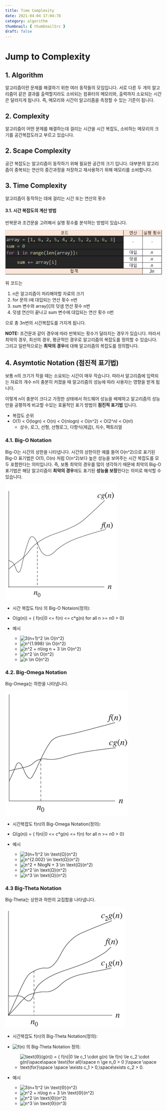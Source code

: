 ```yaml
---
title: Time Complexity
date: 2021-04-04 17:04:78
category: algorithm
thumbnail: { thumbnailSrc }
draft: false
---
```


# Jump to Complexity

## 1. Algorithm

알고리즘이란 문제를 해결하기 위한 여러 동작들의 모임입니다. 서로 다른 두 개의 알고리즘이 같은 결과를 출력할지라도 소비되는 컴퓨터의 메모리와, 출력까지 소요되는 시간은 달라지게 됩니다. 즉, 메모리와 시간이 알고리즘을 측정할 수 있는 기준이 됩니다.

## 2. Complexity

알고리즘이 어떤 문제를 해결하는데 걸리는 시간을 시간 복잡도, 소비하는 메모리의 크기를 공간복잡도라고 부르고 있습니다.

## 2. Scape Complexity

공간 복잡도는 알고리즘이 동작하기 위해 필요한 공간의 크기 입니다. 대부분의 알고리즘이 중복되는 연산의 중간과정을 저장하고 재사용하기 위해 메모리를 소비합니다.

## 3. Time Complexity

알고리즘이 동작하는 데에 걸리는 시간 또는 연산의 횟수

#### 3.1. 시간 복잡도의 계산 방법

반복문과 조건문을 고려해서 실행 횟수를 분석하는 방법이 있습니다.

<img src="./images/analize_time_complexity.png" alt="analize time complextity"/>

위 코드는

1. n은 알고리즘이 처리해야할 자료의 크기
2. for 문의 i에 대입되는 연산 횟수 n번
3. sum 변수와 array[i]의 덧샘 연산 횟수 n번
4. 덧샘 연산이 끝나고 sum 변수에 대입되는 연산 횟수 n번

으로 총 3n번의 시간복잡도를 가지게 됩니다.

**NOTE:** 조건문과 같이 경우에 따라 반복되는 횟수가 달라지는 경우가 있습니다. 따라서 최악의 경우, 최선의 경우, 평균적인 경우로 알고리즘의 복잡도를 정의할 수 있습니다. 그리고 일반적으로는 **최악의 경우**에 대해 알고리즘의 복잡도를 정의합니다.

## 4. Asymtotic Notation (점진적 표기법)

보통 n의 크기가 작을 때는 소요되는 시간이 매우 작습니다.
따라서 알고리즘에 입력되는 자료의 개수 n이 충분히 커졌을 때 알고리즘의 성능에 따라 사용자는 영향을 받게 됩니다.

이렇게 n이 충분이 크다고 가정한 상태에서 하드웨어 성능을 배제하고 알고리즘의 성능만을 공평하게 비교할 수있는 효율적인 표기 방법이 **점진적 표기법** 입니다.

- 복잡도 순위
- O(1) < O(logn) < O(n) < O(nlogn) < O(n^2) < O(2^n) < O(n!)
  - 상수, 로그, 선형, 선형로그, 다항식(제곱), 지수, 팩토리얼

### 4.1. Big-O Notation

Big-O는 시간의 상한을 나타냅니다. 시간의 상한이란 예를 들어 O(n^2)으로 표기된 Big-O 표기법은 O(1), O(n) 처럼 O(n^2)보다 높은 성능을 보여주는 시간 복잡도를 모두 포함한다는 의미입니다. 즉, 보통 최악의 경우를 많이 생각하기 때문에 최악의 Big-O 표기법은 해당 알고리즘이 **최악의 경우**에도 표기된 **성능을 보장**한다는 의미로 해석할 수 있습니다.

<img src="./images/Big-O-Graph.png" alt="Big-O-Graph"/>

- 시간 복잡도 f(n) 의 Big-O Notaion(정의):
- O(g(n)) = { f(n)|0 <= f(n) <= c\*g(n) for all n >= n0 > 0}

- 예시
  - ![3(n+1)^2 \in O(n^2)](<https://render.githubusercontent.com/render/math?math=3(n%2B1)%5E2%20%5Cin%20O(n%5E2)>)
  - ![n^{1.998} \in O(n^2)](<https://render.githubusercontent.com/render/math?math=n%5E%7B1.998%7D%20%5Cin%20O(n%5E2)>)
  - ![n^2 + n\log n + 3 \in O(n^2)](<https://render.githubusercontent.com/render/math?math=n%5E2%20%2B%20n%5Clog%20n%20%2B%203%20%5Cin%20O(n%5E2)>)
  - ![n^2 \in O(n^2)](<https://render.githubusercontent.com/render/math?math=n%5E2%20%5Cin%20O(n%5E2)>)
  - ![n \in O(n^2)](<https://render.githubusercontent.com/render/math?math=n%20%5Cin%20O(n%5E2)>)

### 4.2. Big-Omega Notation

Big-Omega는 하한을 나타냅니다.

<img src="./images/Big-Omega-Graph.png" alt="Big-O-Graph"/>

- 시간복잡도 f(n)의 Big-Omega Notation(정의):
- Ω(g(n)) = { f(n)|0 <= c\*g(n) <= f(n) for all n >= n0 > 0}

- 예시
  - ![3(n+1)^2 \in \text{Ω}(n^2)](<https://render.githubusercontent.com/render/math?math=3(n%2B1)%5E2%20%5Cin%20%5Ctext{Ω}(n%5E2)>)
  - ![n^{2.002} \in \text{Ω}(n^2)](<https://render.githubusercontent.com/render/math?math=n%5E%7B2.002%7D%20%5Cin%20%5Ctext{Ω}(n%5E2)>)
  - ![n^2 + NlogN + 3 \in \text{Ω}(n^2)](<https://render.githubusercontent.com/render/math?math=n%5E2%20%2B%20NlogN%20%2B%203%20%5Cin%20%5Ctext{Ω}(n%5E2)>)
  - ![n^2 \in \text{Ω}(n^2)](<https://render.githubusercontent.com/render/math?math=n%5E2%20%5Cin%20%5Ctext{Ω}(n%5E2)>)
  - ![n^3 \in \text{Ω}(n^2)](<https://render.githubusercontent.com/render/math?math=n%5E3%20%5Cin%20%5Ctext{Ω}(n%5E2)>)

### 4.3 Big-Theta Notation

Big-Theta는 상한과 하한의 교집합을 나타냅니다.

<img src="./images/Big-Theta-Graph.png" alt="Big-O-Graph"/>

- 시간복잡도 f(n)의 Big-Theta Notation(정의):

- ![f(n)](<https://render.githubusercontent.com/render/math?math=f(n)>) 의 Big-Theta Notation 정의:

  - ![\text{Θ}(g(n)) = { f(n)|0 \le c_1 \cdot g(n) \le f(n) \le c_2 \cdot g(n)\space\space \text{for all}\space n \ge n_0 > 0 }\space \space \text{for}\space \space \exists c_1 > 0,\space\exists c_2 > 0.](<https://render.githubusercontent.com/render/math?math=%5Ctext{Θ}(g(n))%20%3D%20%5C%7B%20f(n)%7C0%20%5Cle%20c_1%20%5Ccdot%20g(n)%20%5Cle%20f(n)%20%5Cle%20c_2%20%5Ccdot%20g(n)%5Cspace%5Cspace%20%5Ctext%7Bfor%20all%7D%5Cspace%20n%20%5Cge%20n_0%20%3E%200%20%5C%7D%5Cspace%20%5Cspace%20%5Ctext%7Bfor%7D%5Cspace%20%5Cspace%20%5Cexists%20c_1%20%3E%200%2C%5Cspace%5Cexists%20c_2%20%3E%200.>)

- 예시
  - ![3(n+1)^2 \in \text{Θ}(n^2)](<https://render.githubusercontent.com/render/math?math=3(n%2B1)%5E2%20%5Cin%20%5Ctext{Θ}(n%5E2)>)
  - ![n^2 + n\log n + 3 \in \text{Θ}(n^2)](<https://render.githubusercontent.com/render/math?math=n%5E2%20%2B%20n%5Clog%20n%20%2B%203%20%5Cin%20%5Ctext{Θ}(n%5E2)>)
  - ![n^2 \in \text{Θ}(n^2)](<https://render.githubusercontent.com/render/math?math=n%5E2%20%5Cin%20%5Ctext{Θ}(n%5E2)>)
  - ![n^3 \in \text{Θ}(n^3)](<https://render.githubusercontent.com/render/math?math=n%5E3%20%5Cin%20%5Ctext{Θ}(n%5E3)>)
